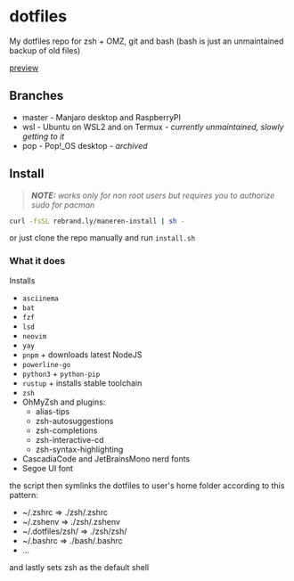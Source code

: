 # dotfiles

My dotfiles repo for zsh + OMZ, git and bash (bash is just an unmaintained backup of old files)

[preview](https://github.com/Maneren/dotfiles/blob/master/preview.png)

## Branches

- master - Manjaro desktop and RaspberryPI
- wsl - Ubuntu on WSL2 and on Termux - *currently unmaintained, slowly getting to it*
- pop - Pop!\_OS desktop - *archived*

## Install

> ***NOTE:*** *works only for non root users but requires you to authorize sudo for pacman*

```sh
curl -fsSL rebrand.ly/maneren-install | sh -
```

or just clone the repo manually and run `install.sh`

### What it does

Installs

- `asciinema`
- `bat`
- `fzf`
- `lsd`
- `neovim`
- `yay`
- `pnpm` + downloads latest NodeJS
- `powerline-go`
- `python3` + `python-pip`
- `rustup` + installs stable toolchain
- `zsh`
- OhMyZsh and plugins:
  - alias-tips
  - zsh-autosuggestions
  - zsh-completions
  - zsh-interactive-cd
  - zsh-syntax-highlighting
- CascadiaCode and JetBrainsMono nerd fonts
- Segoe UI font

the script then symlinks the dotfiles to user's home folder according to this pattern:

- ~/.zshrc          => ./zsh/.zshrc
- ~/.zshenv         => ./zsh/.zshenv
- ~/.dotfiles/zsh/  => ./zsh/zsh/
- ~/.bashrc         => ./bash/.bashrc
- ...

and lastly sets zsh as the default shell
